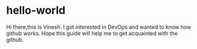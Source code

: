 # hello-world


Hi there,this is Vinesh. I got interested in DevOps and wanted to know how github works.
Hope this guide will help me to get acquainted with the github. 
